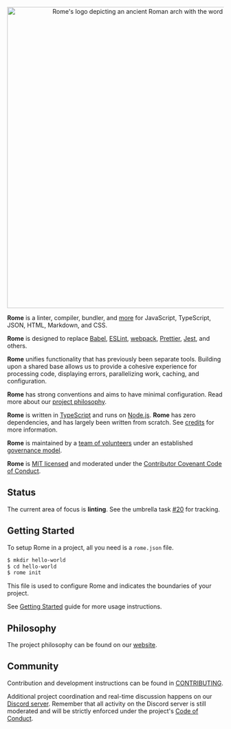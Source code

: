 <p align="center">
	<img alt="Rome's logo depicting an ancient Roman arch with the word Rome to its side" src="https://github.com/romefrontend/rome/raw/main/assets/PNG/logo_transparent.png" width="700">
</p>

<!-- This intro is synced with the website via the `./rome run scripts/generate-files/website-intro` script. Make sure you run it after modifying anything between these comments. -->
<!-- INTRO START -->
**Rome** is a linter, compiler, bundler, and [more](https://romefrontend.dev/#development-status) for JavaScript, TypeScript, JSON, HTML, Markdown, and CSS.

**Rome** is designed to replace [Babel](https://babeljs.io/), [ESLint](https://eslint.org/), [webpack](https://webpack.js.org/), [Prettier](https://prettier.io/), [Jest](https://jestjs.io/), and others.

**Rome** unifies functionality that has previously been separate tools. Building upon a shared base allows us to provide a cohesive experience for processing code, displaying errors, parallelizing work, caching, and configuration.

**Rome** has strong conventions and aims to have minimal configuration. Read more about our [project philosophy](https://romefrontend.dev/#philosophy).

**Rome** is written in [TypeScript](https://www.typescriptlang.org/) and runs on [Node.js](https://nodejs.org/en/). **Rome** has zero dependencies, and has largely been written from scratch. See [credits](https://romefrontend.dev/credits) for more information.

**Rome** is maintained by a [team of volunteers](https://romefrontend.dev/credits#team) under an established [governance model](https://github.com/romefrontend/rome/blob/main/GOVERNANCE.md).

**Rome** is [MIT licensed](https://github.com/romefrontend/rome/tree/main/LICENSE) and moderated under the [Contributor Covenant Code of Conduct](https://github.com/romefrontend/rome/tree/main/CODE_OF_CONDUCT.md).
<!-- INTRO END -->

## Status

The current area of focus is **linting**. See the umbrella task [#20](https://github.com/romefrontend/rome/issues/20) for tracking.

## Getting Started

To setup Rome in a project, all you need is a `rome.json` file.

```bash
$ mkdir hello-world
$ cd hello-world
$ rome init
```

This file is used to configure Rome and indicates the boundaries of your project.

See [Getting Started](https://romefrontend.dev/#getting-started) guide for more usage instructions.

## Philosophy

The project philosophy can be found on our [website](https://romefrontend.dev/#philosophy).

## Community

Contribution and development instructions can be found in [CONTRIBUTING](./CONTRIBUTING.md).

Additional project coordination and real-time discussion happens on our [Discord server](https://discord.gg/9WxHa5d). Remember that all activity on the Discord server is still moderated and will be strictly enforced under the project's [Code of Conduct](./CODE_OF_CONDUCT.md).
